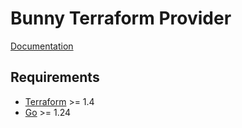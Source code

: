 # Bunny Terraform Provider

[Documentation](https://registry.terraform.io/providers/BunnyWay/bunnynet/latest/docs)

## Requirements

- [Terraform](https://developer.hashicorp.com/terraform/downloads) >= 1.4
- [Go](https://golang.org/doc/install) >= 1.24
